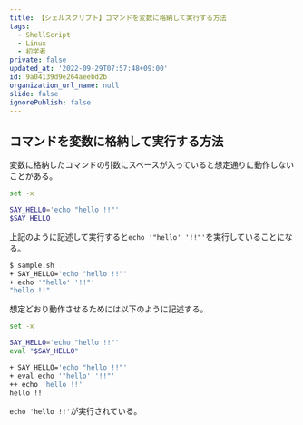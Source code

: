 ```yaml
---
title: 【シェルスクリプト】コマンドを変数に格納して実行する方法
tags:
  - ShellScript
  - Linux
  - 初学者
private: false
updated_at: '2022-09-29T07:57:48+09:00'
id: 9a04139d9e264aeebd2b
organization_url_name: null
slide: false
ignorePublish: false
---
```

## コマンドを変数に格納して実行する方法
変数に格納したコマンドの引数にスペースが入っていると想定通りに動作しないことがある。

```zsh:sample.sh
set -x

SAY_HELLO='echo "hello !!"'
$SAY_HELLO
```
上記のように記述して実行すると`echo '"hello' '!!"'`を実行していることになる。
```zsh
$ sample.sh
+ SAY_HELLO='echo "hello !!"'
+ echo '"hello' '!!"'
"hello !!"
```

想定どおり動作させるためには以下のように記述する。
```zsh:sample.sh
set -x

SAY_HELLO='echo "hello !!"'
eval "$SAY_HELLO"
```
```zsh
+ SAY_HELLO='echo "hello !!"'
+ eval echo '"hello' '!!"'
++ echo 'hello !!'
hello !!
```

`echo 'hello !!'`が実行されている。
